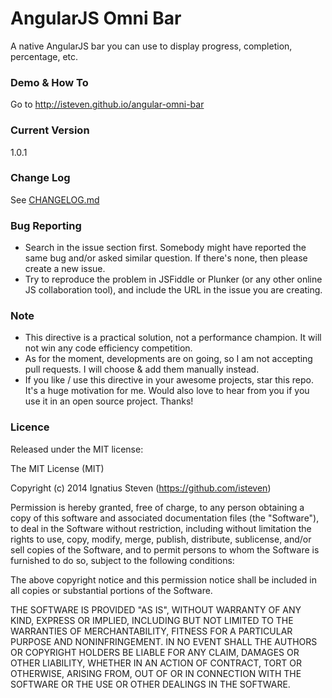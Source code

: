 AngularJS Omni Bar
================
A native AngularJS bar you can use to display progress, completion, percentage, etc.


### Demo & How To 
Go to http://isteven.github.io/angular-omni-bar

### Current Version
1.0.1

### Change Log
See <a href="https://github.com/isteven/angular-omni-bar/blob/master/CHANGELOG.md">CHANGELOG.md</a>

### Bug Reporting
- Search in the issue section first. Somebody might have reported the same bug and/or asked similar question. If there's none, then please create a new issue.
- Try to reproduce the problem in JSFiddle or Plunker (or any other online JS collaboration tool), and include the URL in the issue you are creating.


### Note
- This directive is a practical solution, not a performance champion. It will not win any code efficiency competition.
- As for the moment, developments are on going, so I am not accepting pull requests. I will choose &  add them manually instead.
- If you like / use this directive in your awesome projects, star this repo. It's a huge motivation for me. Would also love to hear from you if you use it in an open source project. Thanks!

### Licence
Released under the MIT license:

The MIT License (MIT)

Copyright (c) 2014 Ignatius Steven (https://github.com/isteven)

Permission is hereby granted, free of charge, to any person obtaining a copy
of this software and associated documentation files (the "Software"), to deal
in the Software without restriction, including without limitation the rights
to use, copy, modify, merge, publish, distribute, sublicense, and/or sell
copies of the Software, and to permit persons to whom the Software is
furnished to do so, subject to the following conditions:

The above copyright notice and this permission notice shall be included in all
copies or substantial portions of the Software.

THE SOFTWARE IS PROVIDED "AS IS", WITHOUT WARRANTY OF ANY KIND, EXPRESS OR
IMPLIED, INCLUDING BUT NOT LIMITED TO THE WARRANTIES OF MERCHANTABILITY,
FITNESS FOR A PARTICULAR PURPOSE AND NONINFRINGEMENT. IN NO EVENT SHALL THE
AUTHORS OR COPYRIGHT HOLDERS BE LIABLE FOR ANY CLAIM, DAMAGES OR OTHER
LIABILITY, WHETHER IN AN ACTION OF CONTRACT, TORT OR OTHERWISE, ARISING FROM,
OUT OF OR IN CONNECTION WITH THE SOFTWARE OR THE USE OR OTHER DEALINGS IN THE
SOFTWARE.

